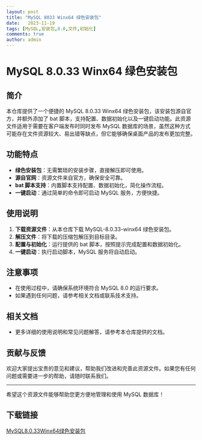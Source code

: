 ```yaml
---
layout: post
title: "MySQL 8033 Winx64 绿色安装包"
date:   2023-11-19
tags: [MySQL,安装包,8.0,文件,初始化]
comments: true
author: admin
---
```

# MySQL 8.0.33 Winx64 绿色安装包

## 简介
本仓库提供了一个便捷的 MySQL 8.0.33 Winx64 绿色安装包，该安装包源自官方，并额外添加了 bat 脚本，支持配置、数据初始化以及一键启动功能。此资源文件适用于需要在客户端发布时同时发布 MySQL 数据库的场景，虽然这种方式可能存在文件资源较大、易出错等缺点，但它能够确保桌面产品的发布更加完整。

## 功能特点
- **绿色安装包**：无需繁琐的安装步骤，直接解压即可使用。
- **源自官网**：资源文件来自官方，确保安全可靠。
- **bat 脚本支持**：内置脚本支持配置、数据初始化，简化操作流程。
- **一键启动**：通过简单的命令即可启动 MySQL 服务，方便快捷。

## 使用说明
1. **下载资源文件**：从本仓库下载 MySQL-8.0.33-winx64 绿色安装包。
2. **解压文件**：将下载的压缩包解压到目标目录。
3. **配置与初始化**：运行提供的 bat 脚本，按照提示完成配置和数据初始化。
4. **一键启动**：执行启动脚本，MySQL 服务将自动启动。

## 注意事项
- 在使用过程中，请确保系统环境符合 MySQL 8.0 的运行要求。
- 如果遇到任何问题，请参考相关文档或联系技术支持。

## 相关文档
- 更多详细的使用说明和常见问题解答，请参考本仓库提供的文档。

## 贡献与反馈
欢迎大家提出宝贵的意见和建议，帮助我们改进和完善此资源文件。如果您有任何问题或需要进一步的帮助，请随时联系我们。

---

希望这个资源文件能够帮助您更方便地管理和使用 MySQL 数据库！

## 下载链接

[MySQL8.0.33Winx64绿色安装包](https://pan.quark.cn/s/43f06c800be2)